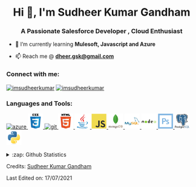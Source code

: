 <h1 align="center">Hi 👋, I'm Sudheer Kumar Gandham</h1>
<h3 align="center">A Passionate Salesforce Developer , Cloud Enthusiast</h3>


- 🔭 I’m currently learning  **Mulesoft, Javascript and Azure**

- 📫 Reach me @ **dheer.gsk@gmail.com**



<h3 align="left">Connect with me:</h3>
<p align="left">
<a href="https://twitter.com/imsudheerkumar" target="blank"><img align="center" src="https://cdn.jsdelivr.net/npm/simple-icons@3.0.1/icons/twitter.svg" alt="imsudheerkumar" height="30" width="40" /></a>
<a href="https://linkedin.com/in/imsudheerkumar" target="blank"><img align="center" src="https://cdn.jsdelivr.net/npm/simple-icons@3.0.1/icons/linkedin.svg" alt="imsudheerkumar" height="30" width="40" /></a>
</p>

<h3 align="left">Languages and Tools:</h3>
<p align="left"> <a href="https://azure.microsoft.com/en-in/" target="_blank"> <img src="https://www.vectorlogo.zone/logos/microsoft_azure/microsoft_azure-icon.svg" alt="azure" width="40" height="40"/> </a> <a href="https://www.w3schools.com/css/" target="_blank"> <img src="https://raw.githubusercontent.com/devicons/devicon/master/icons/css3/css3-original-wordmark.svg" alt="css3" width="40" height="40"/> </a> <a href="https://git-scm.com/" target="_blank"> <img src="https://www.vectorlogo.zone/logos/git-scm/git-scm-icon.svg" alt="git" width="40" height="40"/> </a> <a href="https://www.w3.org/html/" target="_blank"> <img src="https://raw.githubusercontent.com/devicons/devicon/master/icons/html5/html5-original-wordmark.svg" alt="html5" width="40" height="40"/> </a> <a href="https://www.java.com" target="_blank"> <img src="https://raw.githubusercontent.com/devicons/devicon/master/icons/java/java-original.svg" alt="java" width="40" height="40"/> </a> <a href="https://developer.mozilla.org/en-US/docs/Web/JavaScript" target="_blank"> <img src="https://raw.githubusercontent.com/devicons/devicon/master/icons/javascript/javascript-original.svg" alt="javascript" width="40" height="40"/> </a> <a href="https://www.mongodb.com/" target="_blank"> <img src="https://raw.githubusercontent.com/devicons/devicon/master/icons/mongodb/mongodb-original-wordmark.svg" alt="mongodb" width="40" height="40"/> </a> <a href="https://www.mysql.com/" target="_blank"> <img src="https://raw.githubusercontent.com/devicons/devicon/master/icons/mysql/mysql-original-wordmark.svg" alt="mysql" width="40" height="40"/> </a> <a href="https://nodejs.org" target="_blank"> <img src="https://raw.githubusercontent.com/devicons/devicon/master/icons/nodejs/nodejs-original-wordmark.svg" alt="nodejs" width="40" height="40"/> </a> <a href="https://www.photoshop.com/en" target="_blank"> <img src="https://raw.githubusercontent.com/devicons/devicon/master/icons/photoshop/photoshop-line.svg" alt="photoshop" width="40" height="40"/> </a> <a href="https://www.postgresql.org" target="_blank"> <img src="https://raw.githubusercontent.com/devicons/devicon/master/icons/postgresql/postgresql-original-wordmark.svg" alt="postgresql" width="40" height="40"/> </a> <a href="https://www.python.org" target="_blank"> <img src="https://raw.githubusercontent.com/devicons/devicon/master/icons/python/python-original.svg" alt="python" width="40" height="40"/> </a> </p>


<details>
  <summary>:zap: Github Statistics</summary>
  <img align="left" color="black" src="https://github-readme-stats-teal-nu.vercel.app/api?username=imsudheerkumar&show_icons=true&hide_border=true&theme=dracula" alt="imsudheerkumar" /></details>


Credits: [Sudheer Kumar Gandham](https://github.com/imsudheerkumar)

Last Edited on: 17/07/2021


